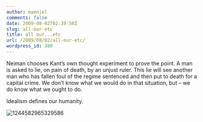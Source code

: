 ```yaml
---
author: maeniel
comments: false
date: 2009-08-02T02:39:50Z
slug: all-our-etc
title: all our...etc
url: /2009/08/02/all-our-etc/
wordpress_id: 380
---
```


Neiman chooses Kant’s own thought experiment to prove the point. A man is asked to lie, on pain of death, by an unjust ruler. This lie will see another man who has fallen foul of the regime sentenced and then put to death for a capital crime. We don’t know what we would do in that situation, but – we do know what we ought to do.

Idealism defines our humanity.

![1244582965329586](https://maeniel.files.wordpress.com/2009/08/1244582965329586.jpeg)

